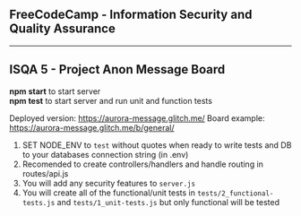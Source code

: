 ## **FreeCodeCamp** - Information Security and Quality Assurance

---

## ISQA 5 - Project Anon Message Board

**npm start** to start server  
**npm test** to start server and run unit and function tests

Deployed version: https://aurora-message.glitch.me/
Board example: https://aurora-message.glitch.me/b/general/

1. SET NODE_ENV to `test` without quotes when ready to write tests and DB to your databases connection string (in .env)
2. Recomended to create controllers/handlers and handle routing in routes/api.js
3. You will add any security features to `server.js`
4. You will create all of the functional/unit tests in `tests/2_functional-tests.js` and `tests/1_unit-tests.js` but only functional will be tested
